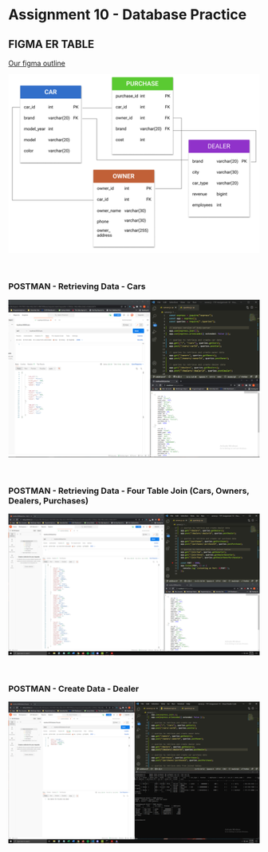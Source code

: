 # Assignment 10 - Database Practice

## FIGMA ER TABLE

[Our figma outline](https://www.figma.com/file/LvsbqvPu7lrJOg37iN6aIO/TTP-Assignment-10?node-id=0%3A1)

![Get Cars](./images/figma-er-diagram.png)

<br/>

### POSTMAN - Retrieving Data - Cars

![Get Cars](./images/postman-get-cars.png)

<br/>

### POSTMAN - Retrieving Data - Four Table Join (Cars, Owners, Dealers, Purchases)

![Get Cars, Owners, Dealers, Purchases](images/postman-get-four-table-join.png)

<br/>

### POSTMAN - Create Data - Dealer

![New Dealer](images/postman-create-new-dealer-data.png)

